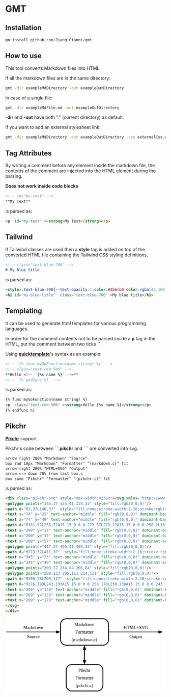 # GMT

## Installation

```go
go install github.com/Jiang-Gianni/gmt
```



## How to use

This tool converts Markdown files into HTML.

If all the markdown files are in the same directory:
```bash
gmt -dir exampleMdDirectory -out exampleOutDirectory
```

In case of a single file:
```bash
gmt -dir exampleMdFile.md -out exampleOutDirectory
```

**-dir** and **-out** have both "." (current directory) as default.

If you want to add an external stylesheet link:
```bash
gmt -dir exampleMdDirectory -out exampleOutDirectory -css externalCss.css
```



## Tag Attributes

By writing a comment before any element inside the markdown file, the contents of the comment are injected into the HTML element during the parsing.

**Does not work inside code blocks**

```md
<!-- id="my-text" -->
**My Text**
```

is parsed as:

```html
<p  id="my-text" ><strong>My Text</strong></p>
```



## Tailwind

If Tailwind classes are used then a **style** tag is added on top of the converted HTML file containing the Tailwind CSS styling definitions.

```md
<!-- class="text-blue-700" -->
# My blue title
```

is parsed as:

```html
<style>.text-blue-700{--text-opacity:1;color:#2b6cb0;color:rgba(43,108,176,var(--text-opacity))}</style>
<h1 id="my-blue-title"  class="text-blue-700" >My blue title</h1>
```




## Templating

It can be used to generate html templates for various programming languages.

In order for the comment contents not to be parsed inside a **p** tag in the HTML, put the comment between two ticks **``**.

Using [**quicktemplate**](https://github.com/valyala/quicktemplate)'s syntax as an example:

```md
<!-- `{% func myGoFunction(name string) %}` -->
<!-- class="text-red-500" -->
**Hello <!-- `{%s name %}` -->**
<!-- `{% endfunc %}` -->
```

is parsed as:

```html
{% func myGoFunction(name string) %}
<p  class="text-red-500" ><strong>Hello {%s name %}</strong></p>
{% endfunc %}
```



## Pikchr

[**Pikchr**](https://pikchr.org/home/doc/trunk/homepage.md) support.

Pikchr's code between **\```pikchr** and **```** are converted into svg.

```pikchr
arrow right 200% "Markdown" "Source"
box rad 10px "Markdown" "Formatter" "(markdown.c)" fit
arrow right 200% "HTML+SVG" "Output"
arrow <-> down 70% from last box.s
box same "Pikchr" "Formatter" "(pikchr.c)" fit
```

is parsed as:

```html
<div class="pikchr-svg" style="max-width:423px"><svg xmlns='http://www.w3.org/2000/svg' viewBox="0 0 423.821 195.84">
<polygon points="146,37 134,41 134,33" style="fill:rgb(0,0,0)"/>
<path d="M2,37L140,37"  style="fill:none;stroke-width:2.16;stroke:rgb(0,0,0);" />
<text x="74" y="25" text-anchor="middle" fill="rgb(0,0,0)" dominant-baseline="central">Markdown</text>
<text x="74" y="49" text-anchor="middle" fill="rgb(0,0,0)" dominant-baseline="central">Source</text>
<path d="M161,72L258,72A15 15 0 0 0 273 57L273,17A15 15 0 0 0 258 2L161,2A15 15 0 0 0 146 17L146,57A15 15 0 0 0 161 72Z"  style="fill:none;stroke-width:2.16;stroke:rgb(0,0,0);" />
<text x="209" y="17" text-anchor="middle" fill="rgb(0,0,0)" dominant-baseline="central">Markdown</text>
<text x="209" y="37" text-anchor="middle" fill="rgb(0,0,0)" dominant-baseline="central">Formatter</text>
<text x="209" y="57" text-anchor="middle" fill="rgb(0,0,0)" dominant-baseline="central">(markdown.c)</text>
<polygon points="417,37 405,41 405,33" style="fill:rgb(0,0,0)"/>
<path d="M273,37L411,37"  style="fill:none;stroke-width:2.16;stroke:rgb(0,0,0);" />
<text x="345" y="25" text-anchor="middle" fill="rgb(0,0,0)" dominant-baseline="central">HTML+SVG</text>
<text x="345" y="49" text-anchor="middle" fill="rgb(0,0,0)" dominant-baseline="central">Output</text>
<polygon points="209,72 214,84 205,84" style="fill:rgb(0,0,0)"/>
<polygon points="209,123 205,111 214,111" style="fill:rgb(0,0,0)"/>
<path d="M209,78L209,117"  style="fill:none;stroke-width:2.16;stroke:rgb(0,0,0);" />
<path d="M176,193L243,193A15 15 0 0 0 258 178L258,138A15 15 0 0 0 243 123L176,123A15 15 0 0 0 161 138L161,178A15 15 0 0 0 176 193Z"  style="fill:none;stroke-width:2.16;stroke:rgb(0,0,0);" />
<text x="209" y="138" text-anchor="middle" fill="rgb(0,0,0)" dominant-baseline="central">Pikchr</text>
<text x="209" y="158" text-anchor="middle" fill="rgb(0,0,0)" dominant-baseline="central">Formatter</text>
<text x="209" y="178" text-anchor="middle" fill="rgb(0,0,0)" dominant-baseline="central">(pikchr.c)</text>
</svg>
</div>
```
![](./assets/pkchr.svg)
